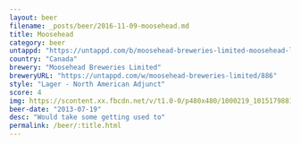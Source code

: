 ```yaml
---
layout: beer
filename: _posts/beer/2016-11-09-moosehead.md
title: Moosehead
category: beer
untappd: "https://untappd.com/b/moosehead-breweries-limited-moosehead-lager/5440"
country: "Canada"
brewery: "Moosehead Breweries Limited"
breweryURL: "https://untappd.com/w/moosehead-breweries-limited/886"
style: "Lager - North American Adjunct"
score: 4
img: https://scontent.xx.fbcdn.net/v/t1.0-0/p480x480/1000219_10151798818558745_1372926994_n.jpg?oh=09d10344cec7d1bda0164b5822590da9&oe=590FC9AC
beer-date: "2013-07-19"
desc: "Would take some getting used to"
permalink: /beer/:title.html
---
```

